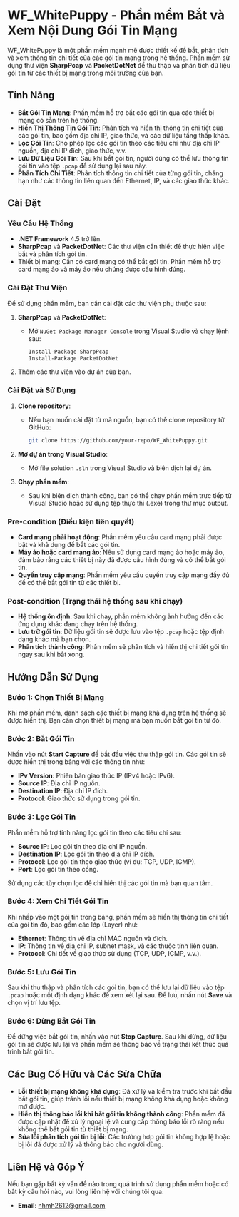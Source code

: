 # WF_WhitePuppy - Phần mềm Bắt và Xem Nội Dung Gói Tin Mạng

WF_WhitePuppy là một phần mềm mạnh mẽ được thiết kế để bắt, phân tích và xem thông tin chi tiết của các gói tin mạng trong hệ thống. Phần mềm sử dụng thư viện **SharpPcap** và **PacketDotNet** để thu thập và phân tích dữ liệu gói tin từ các thiết bị mạng trong môi trường của bạn.

## Tính Năng

- **Bắt Gói Tin Mạng**: Phần mềm hỗ trợ bắt các gói tin qua các thiết bị mạng có sẵn trên hệ thống.
- **Hiển Thị Thông Tin Gói Tin**: Phân tích và hiển thị thông tin chi tiết của các gói tin, bao gồm địa chỉ IP, giao thức, và các dữ liệu tầng thấp khác.
- **Lọc Gói Tin**: Cho phép lọc các gói tin theo các tiêu chí như địa chỉ IP nguồn, địa chỉ IP đích, giao thức, v.v.
- **Lưu Dữ Liệu Gói Tin**: Sau khi bắt gói tin, người dùng có thể lưu thông tin gói tin vào tệp `.pcap` để sử dụng lại sau này.
- **Phân Tích Chi Tiết**: Phân tích thông tin chi tiết của từng gói tin, chẳng hạn như các thông tin liên quan đến Ethernet, IP, và các giao thức khác.

## Cài Đặt

### Yêu Cầu Hệ Thống

- **.NET Framework** 4.5 trở lên.
- **SharpPcap** và **PacketDotNet**: Các thư viện cần thiết để thực hiện việc bắt và phân tích gói tin.
- Thiết bị mạng: Cần có card mạng có thể bắt gói tin. Phần mềm hỗ trợ card mạng ảo và máy ảo nếu chúng được cấu hình đúng.

### Cài Đặt Thư Viện

Để sử dụng phần mềm, bạn cần cài đặt các thư viện phụ thuộc sau:

1. **SharpPcap** và **PacketDotNet**:
   - Mở `NuGet Package Manager Console` trong Visual Studio và chạy lệnh sau:
     ```bash
     Install-Package SharpPcap
     Install-Package PacketDotNet
     ```

2. Thêm các thư viện vào dự án của bạn.

### Cài Đặt và Sử Dụng

1. **Clone repository**:
   - Nếu bạn muốn cài đặt từ mã nguồn, bạn có thể clone repository từ GitHub:
     ```bash
     git clone https://github.com/your-repo/WF_WhitePuppy.git
     ```

2. **Mở dự án trong Visual Studio**:
   - Mở file solution `.sln` trong Visual Studio và biên dịch lại dự án.

3. **Chạy phần mềm**:
   - Sau khi biên dịch thành công, bạn có thể chạy phần mềm trực tiếp từ Visual Studio hoặc sử dụng tệp thực thi (.exe) trong thư mục output.

### Pre-condition (Điều kiện tiên quyết)

- **Card mạng phải hoạt động**: Phần mềm yêu cầu card mạng phải được bật và khả dụng để bắt các gói tin.
- **Máy ảo hoặc card mạng ảo**: Nếu sử dụng card mạng ảo hoặc máy ảo, đảm bảo rằng các thiết bị này đã được cấu hình đúng và có thể bắt gói tin.
- **Quyền truy cập mạng**: Phần mềm yêu cầu quyền truy cập mạng đầy đủ để có thể bắt gói tin từ các thiết bị.

### Post-condition (Trạng thái hệ thống sau khi chạy)

- **Hệ thống ổn định**: Sau khi chạy, phần mềm không ảnh hưởng đến các ứng dụng khác đang chạy trên hệ thống.
- **Lưu trữ gói tin**: Dữ liệu gói tin sẽ được lưu vào tệp `.pcap` hoặc tệp định dạng khác mà bạn chọn.
- **Phân tích thành công**: Phần mềm sẽ phân tích và hiển thị chi tiết gói tin ngay sau khi bắt xong.

## Hướng Dẫn Sử Dụng

### Bước 1: Chọn Thiết Bị Mạng

Khi mở phần mềm, danh sách các thiết bị mạng khả dụng trên hệ thống sẽ được hiển thị. Bạn cần chọn thiết bị mạng mà bạn muốn bắt gói tin từ đó.

### Bước 2: Bắt Gói Tin

Nhấn vào nút **Start Capture** để bắt đầu việc thu thập gói tin. Các gói tin sẽ được hiển thị trong bảng với các thông tin như:

- **IPv Version**: Phiên bản giao thức IP (IPv4 hoặc IPv6).
- **Source IP**: Địa chỉ IP nguồn.
- **Destination IP**: Địa chỉ IP đích.
- **Protocol**: Giao thức sử dụng trong gói tin.

### Bước 3: Lọc Gói Tin

Phần mềm hỗ trợ tính năng lọc gói tin theo các tiêu chí sau:

- **Source IP**: Lọc gói tin theo địa chỉ IP nguồn.
- **Destination IP**: Lọc gói tin theo địa chỉ IP đích.
- **Protocol**: Lọc gói tin theo giao thức (ví dụ: TCP, UDP, ICMP).
- **Port**: Lọc gói tin theo cổng.

Sử dụng các tùy chọn lọc để chỉ hiển thị các gói tin mà bạn quan tâm.

### Bước 4: Xem Chi Tiết Gói Tin

Khi nhấp vào một gói tin trong bảng, phần mềm sẽ hiển thị thông tin chi tiết của gói tin đó, bao gồm các lớp (Layer) như:

- **Ethernet**: Thông tin về địa chỉ MAC nguồn và đích.
- **IP**: Thông tin về địa chỉ IP, subnet mask, và các thuộc tính liên quan.
- **Protocol**: Chi tiết về giao thức sử dụng (TCP, UDP, ICMP, v.v.).

### Bước 5: Lưu Gói Tin

Sau khi thu thập và phân tích các gói tin, bạn có thể lưu lại dữ liệu vào tệp `.pcap` hoặc một định dạng khác để xem xét lại sau. Để lưu, nhấn nút **Save** và chọn vị trí lưu tệp.

### Bước 6: Dừng Bắt Gói Tin

Để dừng việc bắt gói tin, nhấn vào nút **Stop Capture**. Sau khi dừng, dữ liệu gói tin sẽ được lưu lại và phần mềm sẽ thông báo về trạng thái kết thúc quá trình bắt gói tin.

## Các Bug Cố Hữu và Các Sửa Chữa

- **Lỗi thiết bị mạng không khả dụng**: Đã xử lý và kiểm tra trước khi bắt đầu bắt gói tin, giúp tránh lỗi nếu thiết bị mạng không khả dụng hoặc không mở được.
- **Hiển thị thông báo lỗi khi bắt gói tin không thành công**: Phần mềm đã được cập nhật để xử lý ngoại lệ và cung cấp thông báo lỗi rõ ràng nếu không thể bắt gói tin từ thiết bị mạng.
- **Sửa lỗi phân tích gói tin bị lỗi**: Các trường hợp gói tin không hợp lệ hoặc bị lỗi đã được xử lý và thông báo cho người dùng.

## Liên Hệ và Góp Ý

Nếu bạn gặp bất kỳ vấn đề nào trong quá trình sử dụng phần mềm hoặc có bất kỳ câu hỏi nào, vui lòng liên hệ với chúng tôi qua:

- **Email**: nhmh2612@gmail.com


